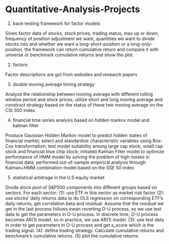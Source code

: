 # Quantitative-Analysis-Projects
1. back-testing framework for factor models

Given factor data of stocks, stock prices, trading status, max up or down, frequency of position adjustment we want, quantities we want to divide stocks into and whether we want a long-short-position or a long-only-position, the framework can return cumulative return and compare it with universe or benchmark cumulative returns and show the plot.

2. factors

Factor descriptions are got from websites and research papers

3. double moving average timing strategy

Analyze the relationship between moving average with different rolling window period and stock prices; utilize short and long moving average and construct strategy based on the status of these two moving average on the CSI 300 index.

4. financial time series analysis based on hidden markov model and kalman filter

Produce Gaussian Hidden Markov model to predict hidden states of financial market; select and standardize characteristic variables using Box-Cox transformation; test model suitability among large cap stock, small cap stock and financial blue chip stock; 
initiated Kalman Filter model to optimize performance of HMM model by solving the problem of high noises in financial data; performed out-of-sample empirical analysis through Kalman+HMM combination model based on the SSE 50 index

5. statistical arbitrage in the U.S equity market

Divide stock pool of S&P500 components into different groups based on sectors.
For each sector:
(1): use ETF in this sector as market risk factor
(2): use stocks’ daily returns data to do OLS regression on corresponding ETF’s daily returns; get correlation beta and residual. Assume that the residual we get in the last process follows mean reverting O-U process, so we use test data to get the parameters in O-U process. In discrete time, O-U process becomes AR(1) model, so in practice, we use AR(1) model.
(3): use test data in order to get parameters in O-U process and get s_score which is the trading signal.
(4): define trading strategy. Calculate cumulative returns and benchmark’s cumulative returns.
(5) plot the cumulative returns.
